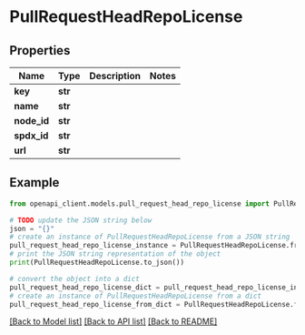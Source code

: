# PullRequestHeadRepoLicense


## Properties

Name | Type | Description | Notes
------------ | ------------- | ------------- | -------------
**key** | **str** |  | 
**name** | **str** |  | 
**node_id** | **str** |  | 
**spdx_id** | **str** |  | 
**url** | **str** |  | 

## Example

```python
from openapi_client.models.pull_request_head_repo_license import PullRequestHeadRepoLicense

# TODO update the JSON string below
json = "{}"
# create an instance of PullRequestHeadRepoLicense from a JSON string
pull_request_head_repo_license_instance = PullRequestHeadRepoLicense.from_json(json)
# print the JSON string representation of the object
print(PullRequestHeadRepoLicense.to_json())

# convert the object into a dict
pull_request_head_repo_license_dict = pull_request_head_repo_license_instance.to_dict()
# create an instance of PullRequestHeadRepoLicense from a dict
pull_request_head_repo_license_from_dict = PullRequestHeadRepoLicense.from_dict(pull_request_head_repo_license_dict)
```
[[Back to Model list]](../README.md#documentation-for-models) [[Back to API list]](../README.md#documentation-for-api-endpoints) [[Back to README]](../README.md)


